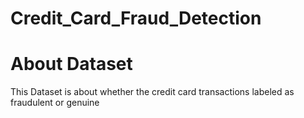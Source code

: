# Credit_Card_Fraud_Detection
# About Dataset

 This Dataset is about whether the credit card transactions labeled as fraudulent or genuine
